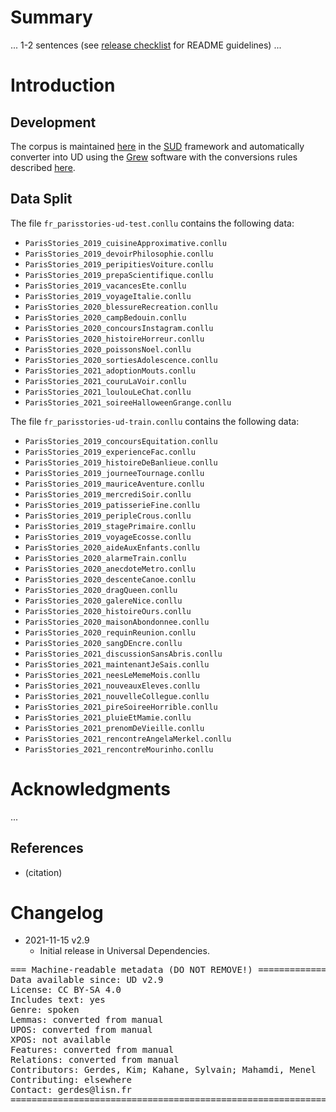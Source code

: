 # Summary

... 1-2 sentences (see [release checklist](http://universaldependencies.org/release_checklist.html#the-readme-file) for README guidelines) ...


# Introduction



## Development

The corpus is maintained [here](https://github.com/surfacesyntacticud/SUD_French-ParisStories) in the [SUD](https://surfacesyntacticud.github.io/) framework and automatically converter into UD using the [Grew](https://grew.fr) software with the conversions rules described [here](https://github.com/surfacesyntacticud/tools/tree/master/converter).

## Data Split

The file `fr_parisstories-ud-test.conllu` contains the following data:

  * `ParisStories_2019_cuisineApproximative.conllu`
  * `ParisStories_2019_devoirPhilosophie.conllu`
  * `ParisStories_2019_peripitiesVoiture.conllu`
  * `ParisStories_2019_prepaScientifique.conllu`
  * `ParisStories_2019_vacancesEte.conllu`
  * `ParisStories_2019_voyageItalie.conllu`
  * `ParisStories_2020_blessureRecreation.conllu`
  * `ParisStories_2020_campBedouin.conllu`
  * `ParisStories_2020_concoursInstagram.conllu`
  * `ParisStories_2020_histoireHorreur.conllu`
  * `ParisStories_2020_poissonsNoel.conllu`
  * `ParisStories_2020_sortiesAdolescence.conllu`
  * `ParisStories_2021_adoptionMouts.conllu`
  * `ParisStories_2021_couruLaVoir.conllu`
  * `ParisStories_2021_loulouLeChat.conllu`
  * `ParisStories_2021_soireeHalloweenGrange.conllu`

The file `fr_parisstories-ud-train.conllu` contains the following data:

  * `ParisStories_2019_concoursEquitation.conllu`
  * `ParisStories_2019_experienceFac.conllu`
  * `ParisStories_2019_histoireDeBanlieue.conllu`
  * `ParisStories_2019_journeeTournage.conllu`
  * `ParisStories_2019_mauriceAventure.conllu`
  * `ParisStories_2019_mercrediSoir.conllu`
  * `ParisStories_2019_patisserieFine.conllu`
  * `ParisStories_2019_peripleCrous.conllu`
  * `ParisStories_2019_stagePrimaire.conllu`
  * `ParisStories_2019_voyageEcosse.conllu`
  * `ParisStories_2020_aideAuxEnfants.conllu`
  * `ParisStories_2020_alarmeTrain.conllu`
  * `ParisStories_2020_anecdoteMetro.conllu`
  * `ParisStories_2020_descenteCanoe.conllu`
  * `ParisStories_2020_dragQueen.conllu`
  * `ParisStories_2020_galereNice.conllu`
  * `ParisStories_2020_histoireOurs.conllu`
  * `ParisStories_2020_maisonAbondonnee.conllu`
  * `ParisStories_2020_requinReunion.conllu`
  * `ParisStories_2020_sangDEncre.conllu`
  * `ParisStories_2021_discussionSansAbris.conllu`
  * `ParisStories_2021_maintenantJeSais.conllu`
  * `ParisStories_2021_neesLeMemeMois.conllu`
  * `ParisStories_2021_nouveauxEleves.conllu`
  * `ParisStories_2021_nouvelleCollegue.conllu`
  * `ParisStories_2021_pireSoireeHorrible.conllu`
  * `ParisStories_2021_pluieEtMamie.conllu`
  * `ParisStories_2021_prenomDeVieille.conllu`
  * `ParisStories_2021_rencontreAngelaMerkel.conllu`
  * `ParisStories_2021_rencontreMourinho.conllu`



# Acknowledgments

...

## References

* (citation)


# Changelog

* 2021-11-15 v2.9
  * Initial release in Universal Dependencies.


<pre>
=== Machine-readable metadata (DO NOT REMOVE!) ================================
Data available since: UD v2.9
License: CC BY-SA 4.0
Includes text: yes
Genre: spoken
Lemmas: converted from manual
UPOS: converted from manual
XPOS: not available
Features: converted from manual
Relations: converted from manual
Contributors: Gerdes, Kim; Kahane, Sylvain; Mahamdi, Menel
Contributing: elsewhere
Contact: gerdes@lisn.fr
===============================================================================
</pre>
